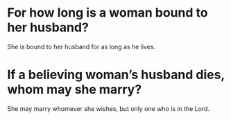 # For how long is a woman bound to her husband?

She is bound to her husband for as long as he lives.

# If a believing woman’s husband dies, whom may she marry?

She may marry whomever she wishes, but only one who is in the Lord.
